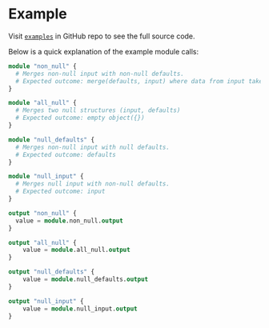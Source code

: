 # Example

Visit [`examples`](https://github.com/terraformita/terraform-local-defaults/tree/main/examples/complete) in GitHub repo to see the full source code. 

Below is a quick explanation of the example module calls:

```terraform
module "non_null" {
  # Merges non-null input with non-null defaults.
  # Expected outcome: merge(defaults, input) where data from input takes precedence
}

module "all_null" {
  # Merges two null structures (input, defaults)
  # Expected outcome: empty object({})
}

module "null_defaults" {
  # Merges non-null input with null defaults.
  # Expected outcome: defaults
}

module "null_input" {
  # Merges null input with non-null defaults.
  # Expected outcome: input
}

output "non_null" {
  value = module.non_null.output
}

output "all_null" {
    value = module.all_null.output
}

output "null_defaults" {
    value = module.null_defaults.output
}

output "null_input" {
    value = module.null_input.output
}
```
